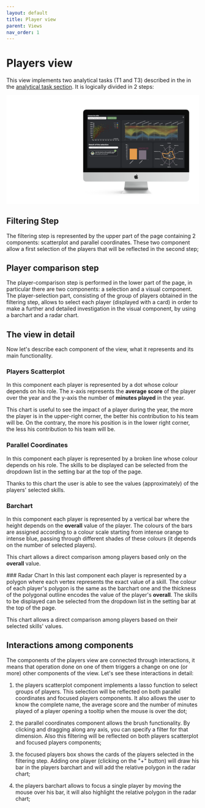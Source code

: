 ```yaml
---
layout: default
title: Player view
parent: Views
nav_order: 1
---
```


# Players view

This view implements two analytical tasks (T1 and T3) described in the in the [analytical task section](https://kickoff-va.github.io/KickOff-VisualAnalytics/pages/domain-analytical.html). It is logically divided in 2 steps:

![players](../images/player-mac.png)

## Filtering Step

The filtering step is represented by the upper part of the page containing 2 components: scatterplot and parallel coordinates. These two component allow a first selection of the players that will be reflected in the second step;

## Player comparison step

The player-comparison step is performed in the lower part of the page, in particular there are two components: a selection and a visual component. The player-selection part, consisting of the group of players obtained in the filtering step, allows to select each player (displayed with a card) in order to make a further and detailed investigation in the visual component, by using a barchart and a radar chart.

## The view in detail

Now let's describe each component of the view, what it represents and its main functionality.

### Players Scatterplot
In this component each player is represented by a dot whose colour depends on his role. The x-axis represents the **average score** of the player over the year and the y-axis the number of **minutes played** in the year.

This chart is useful to see the impact of a player during the year, the more the player is in the upper-right corner, the better his contribution to his team will be. On the contrary, the more his position is in the lower right corner, the less his contribution to his team will be.

### Parallel Coordinates
In this component each player is represented by a broken line whose colour depends on his role. The skills to be displayed can be selected from the dropdown list in the setting bar at the top of the page.

Thanks to this chart the user is able to see the values (approximately) of the players' selected skills.

### Barchart
In this component each player is represented by a vertical bar where the height depends on the **overall** value of the player. The colours of the bars are assigned according to a colour scale starting from intense orange to intense blue, passing through different shades of these colours (it depends on the number of selected players).

This chart allows a direct comparison among players based only on the **overall** value.

### Radar Chart
In this last component each player is represented by a polygon where each vertex represents the exact value of a skill. The colour of each player's polygon is the same as the barchart one and the thickness of the polygonal outline encodes the value of the player's **overall**. The skills to be displayed can be selected from the dropdown list in the setting bar at the top of the page.

This chart allows a direct comparison among players based on their selected skills' values.

## Interactions among components

The components of the players view are connected through interactions, it means that operation done on one of them triggers a change on one (or more) other components of the view. Let's see these interactions in detail:

1. the players scatterplot component implements a lasso function to select groups of players. This selection will be reflected on both parallel coordinates and focused players components. It also allows the user to know the complete name, the average score and the number of minutes played of a player opening a tooltip when the mouse is over the dot;

2. the parallel coordinates component allows the brush functionality. By clicking and dragging along any axis, you can specify a filter for that dimension. Also this filtering will be reflected on both players scatterplot and focused players components;

3. the focused players box shows the cards of the players selected in the filtering step. Adding one player (clicking on the "+" button) will draw his bar in the players barchart and will add the relative polygon in the radar chart;

4. the players barchart allows to focus a single player by moving the mouse over his bar, it will also highlight the relative polygon in the radar chart;
